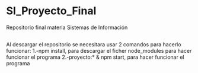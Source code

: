 # SI_Proyecto_Final
Repositorio final materia Sistemas de Información
##
Al descargar el repositorio se necesitara usar 2 comandos para hacerlo funcionar:
1.-npm install, para descargar el ficher node_modules para hacer funcionar el programa
2.-proyecto:* & npm start, para hacer funcionar el programa
